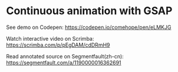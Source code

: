 # Continuous animation with GSAP

See demo on Codepen: https://codepen.io/comehope/pen/eLMKJG

Watch interactive video on Scrimba: https://scrimba.com/p/pEgDAM/cdDRmH9

Read annotated source on Segmentfault(zh-cn): https://segmentfault.com/a/1190000016362691
